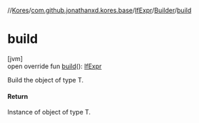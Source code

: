 //[Kores](../../../../index.md)/[com.github.jonathanxd.kores.base](../../index.md)/[IfExpr](../index.md)/[Builder](index.md)/[build](build.md)

# build

[jvm]\
open override fun [build](build.md)(): [IfExpr](../index.md)

Build the object of type T.

#### Return

Instance of object of type T.
